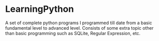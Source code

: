 # LearningPython
A set of complete python programs I programmed till date from a basic fundamental level to advanced level. Consists of some extra topic other than basic programming such as SQLite, Regular Expression, etc.
